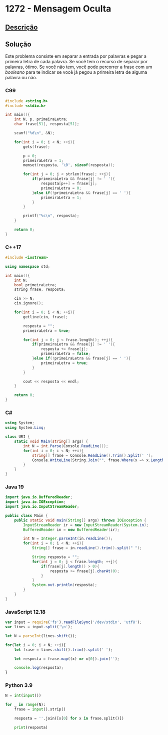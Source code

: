 # 1272 - Mensagem Oculta

## [Descrição](https://www.beecrowd.com.br/judge/pt/problems/view/1272)

## Solução

Este problema consiste em separar a entrada por palavras e pegar a primeira letra de cada palavra. Se você tem o recurso de separar por palavras, ótimo. Se você não tem, você pode percorrer a frase com um _booleano_ para te indicar se você já pegou a primeira letra de alguma palavra ou não.

### C99
```c
#include <string.h>
#include <stdio.h>

int main(){
    int N, p, primeiraLetra;
    char frase[51], resposta[51];

    scanf("%d\n", &N);

    for(int i = 0; i < N; ++i){
        gets(frase);

        p = 0;
        primeiraLetra = 1;
        memset(resposta, '\0', sizeof(resposta));

        for(int j = 0; j < strlen(frase); ++j){
            if(primeiraLetra && frase[j] != ' '){
                resposta[p++] = frase[j];
                primeiraLetra = 0;
            }else if(!primeiraLetra && frase[j] == ' '){
                primeiraLetra = 1;
            }
        }

        printf("%s\n", resposta);
    }

    return 0;
}
```

### C++17
```cpp
#include <iostream>

using namespace std;

int main(){
    int N;
    bool primeiraLetra;
    string frase, resposta;

    cin >> N;
    cin.ignore();

    for(int i = 0; i < N; ++i){
        getline(cin, frase);

        resposta = "";
        primeiraLetra = true;

        for(int j = 0; j < frase.length(); ++j){
            if(primeiraLetra && frase[j] != ' '){
                resposta += frase[j];
                primeiraLetra = false;
            }else if(!primeiraLetra && frase[j] == ' '){
                primeiraLetra = true;
            }
        }

        cout << resposta << endl;
    }

    return 0;
}
```

### C#
```cs
using System;
using System.Linq;

class URI {
    static void Main(string[] args) { 
        int N = int.Parse(Console.ReadLine());
        for(int i = 0; i < N; ++i){
            string[] frase = Console.ReadLine().Trim().Split(' ');
            Console.WriteLine(String.Join("", frase.Where(x => x.Length > 0).Select(x => x[0])));
        }
    }
}
```

### Java 19
```java
import java.io.BufferedReader;
import java.io.IOException;
import java.io.InputStreamReader;

public class Main {
    public static void main(String[] args) throws IOException {
        InputStreamReader ir = new InputStreamReader(System.in);
        BufferedReader in = new BufferedReader(ir);

        int N = Integer.parseInt(in.readLine());
        for(int i = 0; i < N; ++i){
            String[] frase = in.readLine().trim().split(" ");

            String resposta = "";
            for(int j = 0; j < frase.length; ++j){
                if(frase[j].length() > 0){
                    resposta += frase[j].charAt(0);
                }
            }
            System.out.println(resposta);
        }
    }
}
```

### JavaScript 12.18
```js
var input = require('fs').readFileSync('/dev/stdin', 'utf8');
var lines = input.split('\n');

let N = parseInt(lines.shift());

for(let i = 0; i < N; ++i){
    let frase = lines.shift().trim().split(' ');

    let resposta = frase.map((x) => x[0]).join('');

    console.log(resposta);
}
```

### Python 3.9
```py
N = int(input())

for _ in range(N):
    frase = input().strip()

    resposta = ''.join([x[0] for x in frase.split()])

    print(resposta)
```